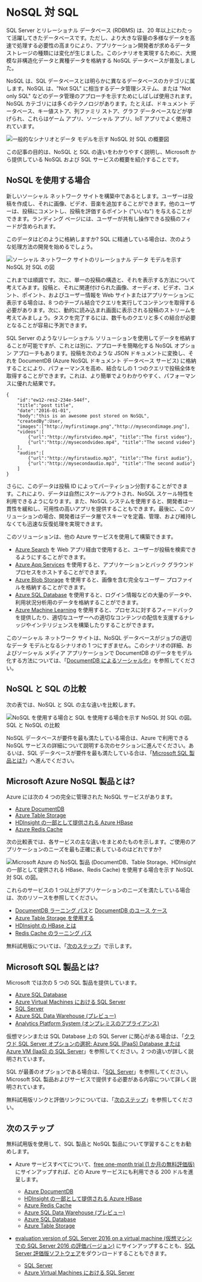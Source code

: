 <properties
	pageTitle="NoSQL を使用する場合と SQL を使用する場合 | Microsoft Azure"
	description="非リレーショナル NoSQL ソリューションを使用した場合と SQL ソリューションを使用した場合の利点を比較します。Microsoft Azure NoSQL サービスのいずれか、または SQL Server ソリューションのいずれかがシナリオに適合するかどうかを説明します。"
	keywords="NoSQL 対 SQL、NoSQL を使用する場合、SQL 対 NoSQL"
	services="documentdb"
	documentationCenter=""
	authors="mimig1"
	manager="jhubbard"
	editor=""/>

<tags
	ms.service="documentdb"
	ms.workload="data-services"
	ms.tgt_pltfrm="na"
	ms.devlang="dotnet"
	ms.topic="article" 
	ms.date="03/28/2016"
	ms.author="mimig"/>

# NoSQL 対 SQL

SQL Server とリレーショナル データベース (RDBMS) は、20 年以上にわたって活躍してきたデータベースです。ただし、より大きな容量の多様なデータを高速で処理する必要性の高まりにより、アプリケーション開発者が求めるデータ ストレージの種類には変化が生じました。このシナリオを実現するために、大規模な非構造化データと異種データを格納する NoSQL データベースが普及しました。

NoSQL は、SQL データベースとは明らかに異なるデータベースのカテゴリに属します。NoSQL は、"Not SQL" に相当するデータ管理システム、または "Not only SQL" などのデータ管理のアプローチを示すためにしばしば使用されます。NoSQL カテゴリには多くのテクノロジがあります。たとえば、ドキュメント データベース、キー値ストア、列ファミリ ストア、グラフ データベースなどが挙げられ、これらはゲーム アプリ、ソーシャル アプリ、IoT アプリでよく使用されています。

![一般的なシナリオとデータ モデルを示す NoSQL 対 SQL の概要図](./media/documentdb-nosql-vs-sql/nosql-vs-sql-overview.png)

この記事の目的は、NoSQL と SQL の違いをわかりやすく説明し、Microsoft から提供している NoSQL および SQL サービスの概要を紹介することです。

## NoSQL を使用する場合

新しいソーシャル ネットワーク サイトを構築中であるとします。ユーザーは投稿を作成し、それに画像、ビデオ、音楽を追加することができます。他のユーザーは、投稿にコメントし、投稿を評価するポイント ("いいね") を与えることができます。ランディング ページには、ユーザーが共有し操作できる投稿のフィードが含められます。

このデータはどのように格納しますか? SQL に精通している場合は、次のような処理方法の開発を始めるでしょう。

![ソーシャル ネットワーク サイトのリレーショナル データ モデルを示す NoSQL 対 SQL の図](./media/documentdb-nosql-vs-sql/nosql-vs-sql-social.png)

これまでは順調です。次に、単一の投稿の構造と、それを表示する方法について考えてみます。投稿と、それに関連付けられた画像、オーディオ、ビデオ、コメント、ポイント、およびユーザー情報を Web サイトまたはアプリケーションに表示する場合は、8 つのテーブル結合でクエリを実行してコンテンツを取得する必要があります。次に、動的に読み込まれ画面に表示される投稿のストリームを考えてみましょう。タスクを完了するには、数千ものクエリと多くの結合が必要となることが容易に予測できます。

SQL Server のようなリレーショナル ソリューションを使用してデータを格納することが可能ですが、これとは別に、アプローチを簡略化する NoSQL オプション アプローチもあります。投稿を次のような JSON ドキュメントに変換し、それを DocumentDB (Azure NoSQL ドキュメント データベース サービス) に格納することにより、パフォーマンスを高め、結合なしの 1 つのクエリで投稿全体を取得することができます。これは、より簡単でよりわかりやすく、パフォーマンスに優れた結果です。

    {
        "id":"ew12-res2-234e-544f",
        "title":"post title",
        "date":"2016-01-01",
        "body":"this is an awesome post stored on NoSQL",
        "createdBy":User,
        "images":["http://myfirstimage.png","http://mysecondimage.png"],
        "videos":[
            {"url":"http://myfirstvideo.mp4", "title":"The first video"},
            {"url":"http://mysecondvideo.mp4", "title":"The second video"}
        ],
        "audios":[
            {"url":"http://myfirstaudio.mp3", "title":"The first audio"},
            {"url":"http://mysecondaudio.mp3", "title":"The second audio"}
        ]
    }

さらに、このデータは投稿 ID によってパーティション分割することができます。これにより、データは自然にスケールアウトされ、NoSQL スケール特性を利用できるようになります。また、NoSQL システムを使用すると、開発者は一貫性を緩和し、可用性の高いアプリを提供することもできます。最後に、このソリューションの場合、開発者はデータ層でスキーマを定義、管理、および維持しなくても迅速な反復処理を実現できます。

このソリューションは、他の Azure サービスを使用して構築できます。

- [Azure Search](https://azure.microsoft.com/services/search/) を Web アプリ経由で使用すると、ユーザーが投稿を検索できるようにすることができます。
- [Azure App Services](https://azure.microsoft.com/services/app-service/) を使用すると、アプリケーションとバック グラウンド プロセスをホストすることができます。
- [Azure Blob Storage](https://azure.microsoft.com/services/storage/) を使用すると、画像を含む完全なユーザー プロファイルを格納することができます。
- [Azure SQL Database](https://azure.microsoft.com/services/sql-database/) を使用すると、ログイン情報などの大量のデータや、利用状況分析用のデータを格納することができます。
- [Azure Machine Learning](https://azure.microsoft.com/services/machine-learning/) を使用すると、プロセスに対するフィードバックを提供したり、適切なユーザーへの適切なコンテンツの配信を支援するナレッジやインテリジェンスを構築したりすることができます。

このソーシャル ネットワーク サイトは、NoSQL データベースがジョブの適切なデータ モデルとなるシナリオの 1 つにすぎません。このシナリオの詳細、およびソーシャル メディア アプリケーションで DocumentDB のデータをモデル化する方法については、「[DocumentDB によるソーシャル化](documentdb-social-media-apps.md)」を参照してください。

## NoSQL と SQL の比較

次の表では、NoSQL と SQL の主な違いを比較します。

![NoSQL を使用する場合と SQL を使用する場合を示す NoSQL 対 SQL の図。SQL と NoSQL の比較](./media/documentdb-nosql-vs-sql/nosql-vs-sql-comparison.png)

NoSQL データベースが要件を最も満たしている場合は、Azure で利用できる NoSQL サービスの詳細について説明する次のセクションに進んでください。あるいは、SQL データベースが要件を最も満たしている合は、「[Microsoft SQL 製品とは?](#what-are-the-microsoft-sql-offerings)」へ進んでください。

## Microsoft Azure NoSQL 製品とは?

Azure には次の 4 つの完全に管理された NoSQL サービスがあります。

- [Azure DocumentDB](https://azure.microsoft.com/services/documentdb/)
- [Azure Table Storage](https://azure.microsoft.com/services/storage/)
- [HDInsight の一部として提供される Azure HBase](https://azure.microsoft.com/services/hdinsight/)
- [Azure Redis Cache](https://azure.microsoft.com/services/cache/)

次の比較表では、各サービスの主な違いをまとめたものを示します。ご使用のアプリケーションのニーズを最も正確に表しているのはどれですか?

![Microsoft Azure の NoSQL 製品 (DocumentDB、Table Storage、HDInsight の一部として提供される HBase、Redis Cache) を使用する場合を示す NoSQL 対 SQL の図。](./media/documentdb-nosql-vs-sql/nosql-vs-sql-documentdb-storage-hbase-hdinsight-redis-cache.png)

これらのサービスの 1 つ以上がアプリケーションのニーズを満たしている場合は、次のリソースを参照してください。

- [DocumentDB ラーニング パス](https://azure.microsoft.com/documentation/learning-paths/documentdb/)と [DocumentDB のユース ケース](documentdb-use-cases.md)
- [Azure Table Storage を使用する](../storage/storage-dotnet-how-to-use-tables.md)
- [HDInsight の HBase とは](../hdinsight/hdinsight-hbase-overview.md)
- [Redis Cache のラーニング パス](https://azure.microsoft.com/documentation/learning-paths/redis-cache/)

無料試用版については、「[次のステップ](#next-steps)」で示します。

## Microsoft SQL 製品とは?

Microsoft では次の 5 つの SQL 製品を提供しています。

- [Azure SQL Database](https://azure.microsoft.com/services/sql-database/)
- [Azure Virtual Machines における SQL Server](https://azure.microsoft.com/services/virtual-machines/sql-server/)
- [SQL Server](https://www.microsoft.com/server-cloud/products/sql-server-2016/)
- [Azure SQL Data Warehouse (プレビュー)](https://azure.microsoft.com/services/sql-data-warehouse/)
- [Analytics Platform System (オンプレミスのアプライアンス)](https://www.microsoft.com/ja-JP/server-cloud/products/analytics-platform-system/)

仮想マシンまたは SQL Database 上の SQL Server に関心がある場合は、「[クラウド SQL Server オプションの選択: Azure SQL (PaaS) Database または Azure VM (IaaS) の SQL Server](../sql-database/data-management-azure-sql-database-and-sql-server-iaas.md)」を参照してください。2 つの違いが詳しく説明されています。

SQL が最善のオプションである場合は、「[SQL Server](https://www.microsoft.com/server-cloud/products/)」を参照してください。Microsoft SQL 製品およびサービスで提供する必要がある内容について詳しく説明されています。

無料試用版リンクと評価リンクについては、「[次のステップ](#next-steps)」を参照してください。

## 次のステップ

無料試用版を使用して、SQL 製品と NoSQL 製品について学習することをお勧めします。

- Azure サービスすべてについて、[free one-month trial (1 か月の無料評価版)](https://azure.microsoft.com/pricing/free-trial/) にサインアップすれば、どの Azure サービスにも利用できる 200 ドルを進呈します。
    - [Azure DocumentDB](https://azure.microsoft.com/services/documentdb/)
    - [HDInsight の一部として提供される Azure HBase](https://azure.microsoft.com/services/hdinsight/)
    - [Azure Redis Cache](https://azure.microsoft.com/services/cache/)
    - [Azure SQL Data Warehouse (プレビュー)](https://azure.microsoft.com/services/sql-data-warehouse/)
    - [Azure SQL Database](https://azure.microsoft.com/services/sql-database/)
    - [Azure Table Storage](https://azure.microsoft.com/services/storage/)

- [evaluation version of SQL Server 2016 on a virtual machine (仮想マシンでの SQL Server 2016 の評価バージョン)](https://azure.microsoft.com/marketplace/partners/microsoft/sqlserver2016ctp33evaluationwindowsserver2012r2/) にサインアップすることも、[SQL Server 評価版ソフトウェア](https://www.microsoft.com/ja-JP/evalcenter/evaluate-sql-server-2016)をダウンロードすることもできます。
    - [SQL Server](https://www.microsoft.com/server-cloud/products/sql-server-2016/)
    - [Azure Virtual Machines における SQL Server](https://azure.microsoft.com/services/virtual-machines/sql-server/)

<!---HONumber=AcomDC_0330_2016-->